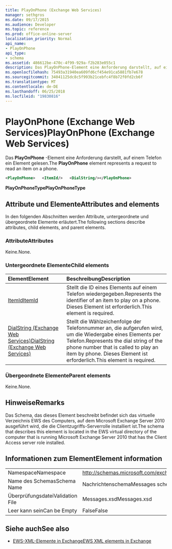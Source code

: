 ```yaml
---
title: PlayOnPhone (Exchange Web Services)
manager: sethgros
ms.date: 09/17/2015
ms.audience: Developer
ms.topic: reference
ms.prod: office-online-server
localization_priority: Normal
api_name:
- PlayOnPhone
api_type:
- schema
ms.assetid: 486612be-470c-4f99-929a-f2b283e055c1
description: Das PlayOnPhone-Element eine Anforderung darstellt, auf einem Telefon ein Element gelesen.
ms.openlocfilehash: 75493a31940ea609fd6cf454e91ca5881fb7e678
ms.sourcegitcommit: 34041125dc8c5f993b21cebfc4f8b72f0fd2cb6f
ms.translationtype: MT
ms.contentlocale: de-DE
ms.lasthandoff: 06/25/2018
ms.locfileid: "19830816"
---
```

# <a name="playonphone-exchange-web-services"></a><span data-ttu-id="4ff58-103">PlayOnPhone (Exchange Web Services)</span><span class="sxs-lookup"><span data-stu-id="4ff58-103">PlayOnPhone (Exchange Web Services)</span></span>

<span data-ttu-id="4ff58-104">Das **PlayOnPhone** -Element eine Anforderung darstellt, auf einem Telefon ein Element gelesen.</span><span class="sxs-lookup"><span data-stu-id="4ff58-104">The **PlayOnPhone** element represents a request to read an item on a phone.</span></span> 
  
```xml
<PlayOnPhone>   <ItemId/>   <DialString/></PlayOnPhone>
```

 <span data-ttu-id="4ff58-105">**PlayOnPhoneType**</span><span class="sxs-lookup"><span data-stu-id="4ff58-105">**PlayOnPhoneType**</span></span>
## <a name="attributes-and-elements"></a><span data-ttu-id="4ff58-106">Attribute und Elemente</span><span class="sxs-lookup"><span data-stu-id="4ff58-106">Attributes and elements</span></span>

<span data-ttu-id="4ff58-107">In den folgenden Abschnitten werden Attribute, untergeordnete und übergeordnete Elemente erläutert.</span><span class="sxs-lookup"><span data-stu-id="4ff58-107">The following sections describe attributes, child elements, and parent elements.</span></span>
  
### <a name="attributes"></a><span data-ttu-id="4ff58-108">Attribute</span><span class="sxs-lookup"><span data-stu-id="4ff58-108">Attributes</span></span>

<span data-ttu-id="4ff58-109">Keine.</span><span class="sxs-lookup"><span data-stu-id="4ff58-109">None.</span></span>
  
### <a name="child-elements"></a><span data-ttu-id="4ff58-110">Untergeordnete Elemente</span><span class="sxs-lookup"><span data-stu-id="4ff58-110">Child elements</span></span>

|<span data-ttu-id="4ff58-111">**Element**</span><span class="sxs-lookup"><span data-stu-id="4ff58-111">**Element**</span></span>|<span data-ttu-id="4ff58-112">**Beschreibung**</span><span class="sxs-lookup"><span data-stu-id="4ff58-112">**Description**</span></span>|
|:-----|:-----|
|[<span data-ttu-id="4ff58-113">ItemId</span><span class="sxs-lookup"><span data-stu-id="4ff58-113">ItemId</span></span>](itemid.md) <br/> |<span data-ttu-id="4ff58-114">Stellt die ID eines Elements auf einem Telefon wiedergegeben.</span><span class="sxs-lookup"><span data-stu-id="4ff58-114">Represents the identifier of an item to play on a phone.</span></span> <span data-ttu-id="4ff58-115">Dieses Element ist erforderlich.</span><span class="sxs-lookup"><span data-stu-id="4ff58-115">This element is required.</span></span>  <br/> |
|[<span data-ttu-id="4ff58-116">DialString (Exchange Web Services)</span><span class="sxs-lookup"><span data-stu-id="4ff58-116">DialString (Exchange Web Services)</span></span>](dialstring-exchange-web-services.md) <br/> |<span data-ttu-id="4ff58-117">Stellt die Wählzeichenfolge der Telefonnummer an, die aufgerufen wird, um die Wiedergabe eines Elements per Telefon.</span><span class="sxs-lookup"><span data-stu-id="4ff58-117">Represents the dial string of the phone number that is called to play an item by phone.</span></span> <span data-ttu-id="4ff58-118">Dieses Element ist erforderlich.</span><span class="sxs-lookup"><span data-stu-id="4ff58-118">This element is required.</span></span>  <br/> |
   
### <a name="parent-elements"></a><span data-ttu-id="4ff58-119">Übergeordnete Elemente</span><span class="sxs-lookup"><span data-stu-id="4ff58-119">Parent elements</span></span>

<span data-ttu-id="4ff58-120">Keine.</span><span class="sxs-lookup"><span data-stu-id="4ff58-120">None.</span></span>
  
## <a name="remarks"></a><span data-ttu-id="4ff58-121">Hinweise</span><span class="sxs-lookup"><span data-stu-id="4ff58-121">Remarks</span></span>

<span data-ttu-id="4ff58-122">Das Schema, das dieses Element beschreibt befindet sich das virtuelle Verzeichnis EWS des Computers, auf dem Microsoft Exchange Server 2010 ausgeführt wird, die die Clientzugriffs-Serverrolle installiert ist.</span><span class="sxs-lookup"><span data-stu-id="4ff58-122">The schema that describes this element is located in the EWS virtual directory of the computer that is running Microsoft Exchange Server 2010 that has the Client Access server role installed.</span></span>
  
## <a name="element-information"></a><span data-ttu-id="4ff58-123">Informationen zum Element</span><span class="sxs-lookup"><span data-stu-id="4ff58-123">Element information</span></span>

|||
|:-----|:-----|
|<span data-ttu-id="4ff58-124">Namespace</span><span class="sxs-lookup"><span data-stu-id="4ff58-124">Namespace</span></span>  <br/> |http://schemas.microsoft.com/exchange/services/2006/messages  <br/> |
|<span data-ttu-id="4ff58-125">Name des Schemas</span><span class="sxs-lookup"><span data-stu-id="4ff58-125">Schema Name</span></span>  <br/> |<span data-ttu-id="4ff58-126">Nachrichtenschema</span><span class="sxs-lookup"><span data-stu-id="4ff58-126">Messages schema</span></span>  <br/> |
|<span data-ttu-id="4ff58-127">Überprüfungsdatei</span><span class="sxs-lookup"><span data-stu-id="4ff58-127">Validation File</span></span>  <br/> |<span data-ttu-id="4ff58-128">Messages.xsd</span><span class="sxs-lookup"><span data-stu-id="4ff58-128">Messages.xsd</span></span>  <br/> |
|<span data-ttu-id="4ff58-129">Leer kann sein</span><span class="sxs-lookup"><span data-stu-id="4ff58-129">Can be Empty</span></span>  <br/> |<span data-ttu-id="4ff58-130">False</span><span class="sxs-lookup"><span data-stu-id="4ff58-130">False</span></span>  <br/> |
   
## <a name="see-also"></a><span data-ttu-id="4ff58-131">Siehe auch</span><span class="sxs-lookup"><span data-stu-id="4ff58-131">See also</span></span>



- [<span data-ttu-id="4ff58-132">EWS-XML-Elemente in Exchange</span><span class="sxs-lookup"><span data-stu-id="4ff58-132">EWS XML elements in Exchange</span></span>](ews-xml-elements-in-exchange.md)

